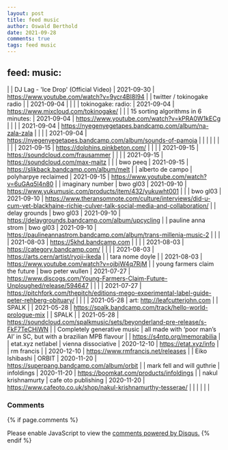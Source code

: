 ```yaml
---
layout: post
title: feed music
author: Oswald Berthold
date: 2021-09-28
comments: true
tags: feed music
---
```


## feed: music:

|                                | DJ Lag - 'Ice Drop' (Official Video)                                  | 2021-09-30 | <https://www.youtube.com/watch?v=9ycr4BI8I94>                                                                                  |
| twitter / tokinogake radio     |                                                                       | 2021-09-04 |                                                                                                                                |
|                                | tokinogake: radio:                                                    | 2021-09-04 | <https://www.mixcloud.com/tokinogake/>                                                                                         |
|                                | 15 sorting algorithms in 6 minutes:                                   | 2021-09-04 | <https://www.youtube.com/watch?v=kPRA0W1kECg>                                                                                  |
|                                |                                                                       | 2021-09-04 | <https://nyegenyegetapes.bandcamp.com/album/na-zala-zala>                                                                      |
|                                |                                                                       | 2021-09-04 | <https://nyegenyegetapes.bandcamp.com/album/sounds-of-pamoja>                                                                  |
|                                |                                                                       |            |                                                                                                                                |
|                                |                                                                       | 2021-09-15 | <https://dolphins.pinkbeton.com/>                                                                                              |
|                                |                                                                       | 2021-09-15 | <https://soundcloud.com/frausammer>                                                                                            |
|                                |                                                                       | 2021-09-15 | <https://soundcloud.com/max-maitz>                                                                                             |
|                                | bwo peeq                                                              | 2021-09-15 | <https://slikback.bandcamp.com/album/melt>                                                                                     |
| alberto de campo               | polyharpye reclaimed                                                  | 2021-09-15 | <https://www.youtube.com/watch?v=6uGAq5l4n80>                                                                                  |
| imaginary number               | bwo gl03                                                              | 2021-09-10 | <https://www.yukumusic.com/products/item/432/yukuwht001>                                                                       |
|                                | bwo gl03                                                              | 2021-09-10 | <https://www.theransomnote.com/culture/interviews/did-u-cum-yet-blackhaine-richie-culver-talk-social-media-and-collaboration/> |
| delay grounds                  | bwo gl03                                                              | 2021-09-10 | <https://delaygrounds.bandcamp.com/album/upcycling>                                                                            |
| pauline anna strom             | bwo gl03                                                              | 2021-09-10 | <https://paulineannastrom.bandcamp.com/album/trans-millenia-music-2>                                                           |
|                                |                                                                       | 2021-08-03 | <https://5khd.bandcamp.com>                                                                                                    |
|                                |                                                                       | 2021-08-03 | <https://category.bandcamp.com/>                                                                                               |
|                                |                                                                       | 2021-08-03 | <https://arts.cern/artist/ryoji-ikeda>                                                                                         |
| tara nome doyle                |                                                                       | 2021-08-03 | <https://www.youtube.com/watch?v=ojbjW4q7RjM>                                                                                  |
| young farmers claim the future | bwo peter wullen                                                      | 2021-07-27 | <https://www.discogs.com/Young-Farmers-Claim-Future-Unploughed/release/594647>                                                 |
|                                |                                                                       | 2021-07-27 | <https://pitchfork.com/thepitch/editions-mego-experimental-label-guide-peter-rehberg-obituary/>                                |
|                                |                                                                       | 2021-05-28 | art: <http://leafcutterjohn.com>                                                                                               |
| SPALK                          |                                                                       | 2021-05-28 | <https://spalk.bandcamp.com/track/hello-world-prologue-mix>                                                                    |
| SPALK                          |                                                                       | 2021-05-28 | <https://soundcloud.com/spalkmusic/sets/beyonderland-pre-release/s-FkF7TeCHiWN>                                                |
| Completely generative music    | all made with ‘poor man’s AI’ in SC, but with a brazilian MPB flavour |            | <https://s4ntp.org/memorabilia>                                                                                                |
| etat.xyz netlabel              | vienna dissociative                                                   | 2020-12-10 | <https://etat.xyz/info>                                                                                                        |
| rm francis                     |                                                                       | 2020-12-10 | <https://www.rmfrancis.net/releases>                                                                                           |
| Eiko Ishibashi                 | ORBIT                                                                 | 2020-11-20 | <https://superpang.bandcamp.com/album/orbit>                                                                                   |
| mark fell and will guthrie     | infoldings                                                            | 2020-11-20 | <https://boomkat.com/products/infoldings>                                                                                      |
| nakul krishnamurty             | cafe oto publishing                                                   | 2020-11-20 | <https://www.cafeoto.co.uk/shop/nakul-krishnamurthy-tesserae/>                                                                 |
|                                |                                                                       |            |                                                                                                                                |

### Comments

{% if page.comments %}
<div id="disqus_thread"></div>
<script>

/**
*  RECOMMENDED CONFIGURATION VARIABLES: EDIT AND UNCOMMENT THE SECTION BELOW TO INSERT DYNAMIC VALUES FROM YOUR PLATFORM OR CMS.
*  LEARN WHY DEFINING THESE VARIABLES IS IMPORTANT: https://disqus.com/admin/universalcode/#configuration-variables*/
/*
var disqus_config = function () {
this.page.url = PAGE_URL;  // Replace PAGE_URL with your page's canonical URL variable
this.page.identifier = PAGE_IDENTIFIER; // Replace PAGE_IDENTIFIER with your page's unique identifier variable
};
*/
(function() { // DON'T EDIT BELOW THIS LINE
var d = document, s = d.createElement('script');
s.src = '//x75.disqus.com/embed.js';
s.setAttribute('data-timestamp', +new Date());
(d.head || d.body).appendChild(s);
})();
</script>
<noscript>Please enable JavaScript to view the <a href="https://disqus.com/?ref_noscript">comments powered by Disqus.</a></noscript>
{% endif %}

